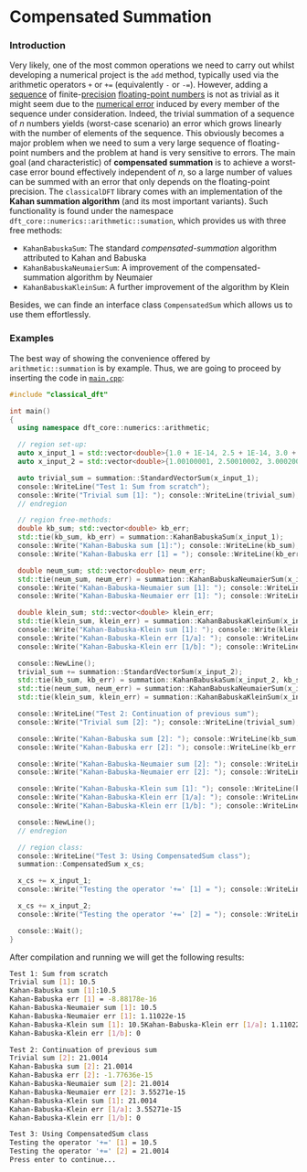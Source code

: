 # Compensated Summation

### Introduction

Very likely, one of the most common operations we need to carry out whilst developing a numerical project is the `add` method, typically used via the arithmetic operators `+` or `+=`  (equivalently `-` or `-=`). However, adding a [sequence](https://en.wikipedia.org/wiki/Sequence) of finite-[precision](https://en.wikipedia.org/wiki/Decimal_precision) [floating-point numbers](https://en.wikipedia.org/wiki/Floating-point_number) is not as trivial as it might seem due to the [numerical error](https://en.wikipedia.org/wiki/Numerical_error) induced by every member of the sequence under consideration. Indeed, the trivial summation of a sequence of *n* numbers yields (worst-case scenario) an error which grows linearly with the number of elements of the sequence. This obviously becomes a major problem when we need to sum a very large sequence of floating-point numbers and the problem at hand is very sensitive to errors. The main goal (and characteristic) of **compensated summation** is to achieve a worst-case error bound effectively independent of *n*, so a large number of values can be summed with an error that only depends on the floating-point precision. The `classicalDFT` library comes with an implementation of the **Kahan summation algorithm** (and its most important variants).  Such functionality is found under the namespace `dft_core::numerics::arithmetic::sumation`, which provides us with three free methods:

* `KahanBabuskaSum`: The standard *compensated-summation* algorithm attributed to Kahan and Babuska
* `KahanBabuskaNeumaierSum`: A improvement of the compensated-summation algorithm by Neumaier
* `KahanBabuskaKleinSum`: A further improvement of the algorithm by Klein

Besides, we can finde an interface class `CompensatedSum` which allows us to use them effortlessly.

### Examples

The best way of showing the convenience offered by `arithmetic::summation` is by example. Thus, we are going to proceed by inserting the code in [`main.cpp`](main.cpp):

```c++
#include "classical_dft"

int main()
{
  using namespace dft_core::numerics::arithmetic;

  // region set-up:
  auto x_input_1 = std::vector<double>{1.0 + 1E-14, 2.5 + 1E-14, 3.0 + 1E-14, 4.0 + 1E-14};
  auto x_input_2 = std::vector<double>{1.00100001, 2.50010002, 3.00020001, 4.00010003};

  auto trivial_sum = summation::StandardVectorSum(x_input_1);
  console::WriteLine("Test 1: Sum from scratch");
  console::Write("Trivial sum [1]: "); console::WriteLine(trivial_sum);
  // endregion

  // region free-methods:
  double kb_sum; std::vector<double> kb_err;
  std::tie(kb_sum, kb_err) = summation::KahanBabuskaSum(x_input_1);
  console::Write("Kahan-Babuska sum [1]:"); console::WriteLine(kb_sum);
  console::Write("Kahan-Babuska err [1] = "); console::WriteLine(kb_err.front());

  double neum_sum; std::vector<double> neum_err;
  std::tie(neum_sum, neum_err) = summation::KahanBabuskaNeumaierSum(x_input_1);
  console::Write("Kahan-Babuska-Neumaier sum [1]: "); console::WriteLine(neum_sum);
  console::Write("Kahan-Babuska-Neumaier err [1]: "); console::WriteLine(neum_err.front());

  double klein_sum; std::vector<double> klein_err;
  std::tie(klein_sum, klein_err) = summation::KahanBabuskaKleinSum(x_input_1);
  console::Write("Kahan-Babuska-Klein sum [1]: "); console::Write(klein_sum);
  console::Write("Kahan-Babuska-Klein err [1/a]: "); console::WriteLine(klein_err[0]);
  console::Write("Kahan-Babuska-Klein err [1/b]: "); console::WriteLine(klein_err[1]);

  console::NewLine();
  trivial_sum += summation::StandardVectorSum(x_input_2);
  std::tie(kb_sum, kb_err) = summation::KahanBabuskaSum(x_input_2, kb_sum, kb_err);
  std::tie(neum_sum, neum_err) = summation::KahanBabuskaNeumaierSum(x_input_2, neum_sum, neum_err);
  std::tie(klein_sum, klein_err) = summation::KahanBabuskaKleinSum(x_input_2, klein_sum, klein_err);

  console::WriteLine("Test 2: Continuation of previous sum");
  console::Write("Trivial sum [2]: "); console::WriteLine(trivial_sum);

  console::Write("Kahan-Babuska sum [2]: "); console::WriteLine(kb_sum);
  console::Write("Kahan-Babuska err [2]: "); console::WriteLine(kb_err.front());

  console::Write("Kahan-Babuska-Neumaier sum [2]: "); console::WriteLine(neum_sum);
  console::Write("Kahan-Babuska-Neumaier err [2]: "); console::WriteLine(neum_err.front());

  console::Write("Kahan-Babuska-Klein sum [1]: "); console::WriteLine(klein_sum);
  console::Write("Kahan-Babuska-Klein err [1/a]: "); console::WriteLine(klein_err[0]);
  console::Write("Kahan-Babuska-Klein err [1/b]: "); console::WriteLine(klein_err[1]);

  console::NewLine();
  // endregion

  // region class:
  console::WriteLine("Test 3: Using CompensatedSum class");
  summation::CompensatedSum x_cs;

  x_cs += x_input_1;
  console::Write("Testing the operator '+=' [1] = "); console::WriteLine(x_cs);

  x_cs += x_input_2;
  console::Write("Testing the operator '+=' [2] = "); console::WriteLine(x_cs);

  console::Wait();
}
```

After compilation and running we will get the following results:

```bash
Test 1: Sum from scratch
Trivial sum [1]: 10.5
Kahan-Babuska sum [1]:10.5
Kahan-Babuska err [1] = -8.88178e-16
Kahan-Babuska-Neumaier sum [1]: 10.5
Kahan-Babuska-Neumaier err [1]: 1.11022e-15
Kahan-Babuska-Klein sum [1]: 10.5Kahan-Babuska-Klein err [1/a]: 1.11022e-15
Kahan-Babuska-Klein err [1/b]: 0

Test 2: Continuation of previous sum
Trivial sum [2]: 21.0014
Kahan-Babuska sum [2]: 21.0014
Kahan-Babuska err [2]: -1.77636e-15
Kahan-Babuska-Neumaier sum [2]: 21.0014
Kahan-Babuska-Neumaier err [2]: 3.55271e-15
Kahan-Babuska-Klein sum [1]: 21.0014
Kahan-Babuska-Klein err [1/a]: 3.55271e-15
Kahan-Babuska-Klein err [1/b]: 0

Test 3: Using CompensatedSum class
Testing the operator '+=' [1] = 10.5
Testing the operator '+=' [2] = 21.0014
Press enter to continue...
```

